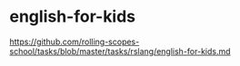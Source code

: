 # english-for-kids

https://github.com/rolling-scopes-school/tasks/blob/master/tasks/rslang/english-for-kids.md
